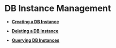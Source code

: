 # DB Instance Management<a name="dds_instance_mgmt"></a>

-   **[Creating a DB Instance](creating-a-db-instance.md)**  

-   **[Deleting a DB Instance](deleting-a-db-instance.md)**  

-   **[Querying DB Instances](querying-db-instances.md)**  


